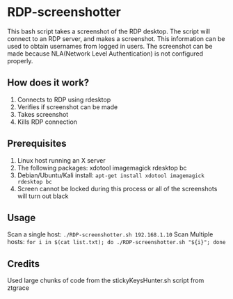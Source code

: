 # RDP-screenshotter

This bash script takes a screenshot of the RDP desktop. The script will connect to an RDP server, and makes a screenshot. This information can be used to obtain usernames from logged in users.
The screenshot can be made because NLA(Network Level Authentication) is not configured properly.

## How does it work?

1. Connects to RDP using rdesktop
2. Verifies if screenshot can be made
3. Takes screenshot
4. Kills RDP connection

## Prerequisites

1. Linux host running an X server
2. The following packages: xdotool imagemagick rdesktop bc
3. Debian/Ubuntu/Kali install: `apt-get install xdotool imagemagick rdesktop bc`
3. Screen cannot be locked during this process or all of the screenshots will turn out black

## Usage
Scan a single host: `./RDP-screenshotter.sh 192.168.1.10`
Scan Multiple hosts: `for i in $(cat list.txt); do ./RDP-screenshotter.sh "${i}"; done`

## Credits
Used large chunks of code from the stickyKeysHunter.sh script from ztgrace

